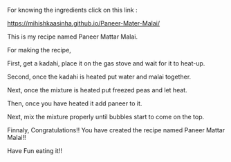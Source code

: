 
For knowing the ingredients click on this link : 

https://mihishkaasinha.github.io/Paneer-Mater-Malai/

This is my recipe named Paneer Mattar Malai.

For making the recipe,

First, get a kadahi, place it on the gas stove and wait for it to heat-up.

Second, once the kadahi is heated put water and malai together.

Next, once the mixture is heated put freezed peas and let heat.

Then, once you have heated it add paneer to it.

Next, mix the mixture properly until bubbles start to come on the top.

Finnaly, Congratulations!! You have created the recipe named Paneer Mattar Malai!!

Have Fun eating it!!
